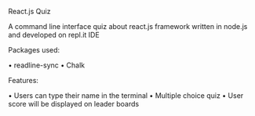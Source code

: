 React.js Quiz

A command line interface quiz about react.js framework written in node.js and developed on repl.it IDE

Packages used:

•	readline-sync
•	Chalk

Features:

•	Users can type their name in the terminal
•	Multiple choice quiz
•	User score will be displayed on leader boards
